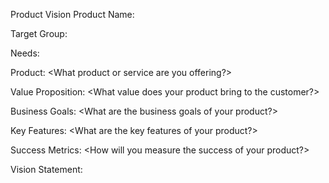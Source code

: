 Product Vision
Product Name: <Insert product name>

Target Group: <Define the main user or customer group>

Needs: <Describe the needs of your target group>

Product: <What product or service are you offering?>

Value Proposition: <What value does your product bring to the customer?>

Business Goals: <What are the business goals of your product?>

Key Features: <What are the key features of your product?>

Success Metrics: <How will you measure the success of your product?>

Vision Statement: <A concise statement that communicates the high-level vision and direction of the product>

